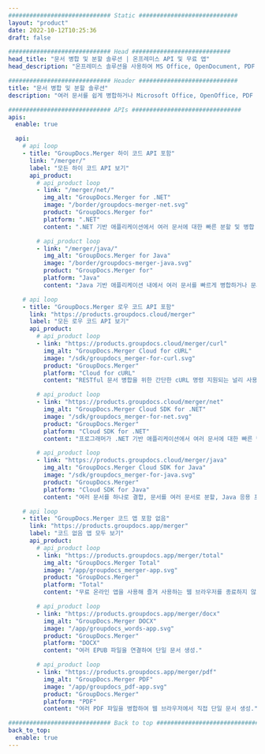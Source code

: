 ```yaml
---
############################# Static ############################
layout: "product"
date: 2022-10-12T10:25:36
draft: false

############################# Head ############################
head_title: "문서 병합 및 분할 솔루션 | 온프레미스 API 및 무료 앱"
head_description: "온프레미스 솔루션을 사용하여 MS Office, OpenDocument, PDF 이미지 및 기타 파일 형식 병합 및 분할 또는 온라인 문서 병합 및 분할 앱 사용."

############################# Header ############################
title: "문서 병합 및 분할 솔루션"
description: "여러 문서를 쉽게 병합하거나 Microsoft Office, OpenOffice, PDF 및 기타 문서를 페이지로 분할."

############################# APIs ###############################
apis:
  enable: true

  api:
    # api loop
    - title: "GroupDocs.Merger 하이 코드 API 포함"
      link: "/merger/"
      label: "모든 하이 코드 API 보기"
      api_product:
        # api_product loop
        - link: "/merger/net/"
          img_alt: "GroupDocs.Merger for .NET"
          image: "/border/groupdocs-merger-net.svg"
          product: "GroupDocs.Merger for"
          platform: ".NET"
          content: ".NET 기반 애플리케이션에서 여러 문서에 대한 빠른 분할 및 병합 기능을 구현하는 데 도움이 되는 온프레미스 API."

        # api_product loop
        - link: "/merger/java/"
          img_alt: "GroupDocs.Merger for Java"
          image: "/border/groupdocs-merger-java.svg"
          product: "GroupDocs.Merger for"
          platform: "Java"
          content: "Java 기반 애플리케이션 내에서 여러 문서를 빠르게 병합하거나 문서를 페이지로 분할하는 기본 Java API."

    # api loop
    - title: "GroupDocs.Merger 로우 코드 API 포함"
      link: "https://products.groupdocs.cloud/merger"
      label: "모든 로우 코드 API 보기"
      api_product:
        # api_product loop
        - link: "https://products.groupdocs.cloud/merger/curl"
          img_alt: "GroupDocs.Merger Cloud for cURL"
          image: "/sdk/groupdocs_merger-for-curl.svg"
          product: "GroupDocs.Merger"
          platform: "Cloud for cURL"
          content: "RESTful 문서 병합을 위한 간단한 cURL 명령 지원되는 널리 사용되는 다양한 문서 형식에서 문서를 병합 및 분할하는 Cloud API."

        # api_product loop
        - link: "https://products.groupdocs.cloud/merger/net"
          img_alt: "GroupDocs.Merger Cloud SDK for .NET"
          image: "/sdk/groupdocs_merger-for-net.svg"
          product: "GroupDocs.Merger"
          platform: "Cloud SDK for .NET"
          content: "프로그래머가 .NET 기반 애플리케이션에서 여러 문서에 대한 빠른 병합 및 분할 기능을 구현하는 데 도움이 되는 Microsoft .NET용 Cloud SDK."

        # api_product loop
        - link: "https://products.groupdocs.cloud/merger/java"
          img_alt: "GroupDocs.Merger Cloud SDK for Java"
          image: "/sdk/groupdocs_merger-for-java.svg"
          product: "GroupDocs.Merger"
          platform: "Cloud SDK for Java"
          content: "여러 문서를 하나로 결합, 문서를 여러 문서로 분할, Java 응용 프로그램에서 페이지 방향 재정렬, 교체 또는 변경."

    # api loop
    - title: "GroupDocs.Merger 코드 앱 포함 없음"
      link: "https://products.groupdocs.app/merger"
      label: "코드 없음 앱 모두 보기"
      api_product:
        # api_product loop
        - link: "https://products.groupdocs.app/merger/total"
          img_alt: "GroupDocs.Merger Total"
          image: "/app/groupdocs_merger-app.svg"
          product: "GroupDocs.Merger"
          platform: "Total"
          content: "무료 온라인 앱을 사용해 즐겨 사용하는 웹 브라우저를 종료하지 않고 30개 이상의 파일 유형을 연결하십시오."

        # api_product loop
        - link: "https://products.groupdocs.app/merger/docx"
          img_alt: "GroupDocs.Merger DOCX"
          image: "/app/groupdocs_words-app.svg"
          product: "GroupDocs.Merger"
          platform: "DOCX"
          content: "여러 EPUB 파일을 연결하여 단일 문서 생성."

        # api_product loop
        - link: "https://products.groupdocs.app/merger/pdf"
          img_alt: "GroupDocs.Merger PDF"
          image: "/app/groupdocs_pdf-app.svg"
          product: "GroupDocs.Merger"
          platform: "PDF"
          content: "여러 PDF 파일을 병합하여 웹 브라우저에서 직접 단일 문서 생성."

############################# Back to top ###############################
back_to_top:
  enable: true
---
```

